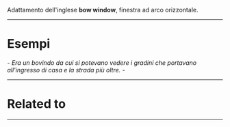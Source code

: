 Adattamento dell'inglese **bow window**, finestra ad arco orizzontale.

----------------------------------------------------------------

# Esempi
_- Era un bovindo da cui si potevano vedere i gradini che portavano all'ingresso di casa e la strada più oltre. -_

----------------------------------------------------------------

# Related to


----------------------------------------------------------------